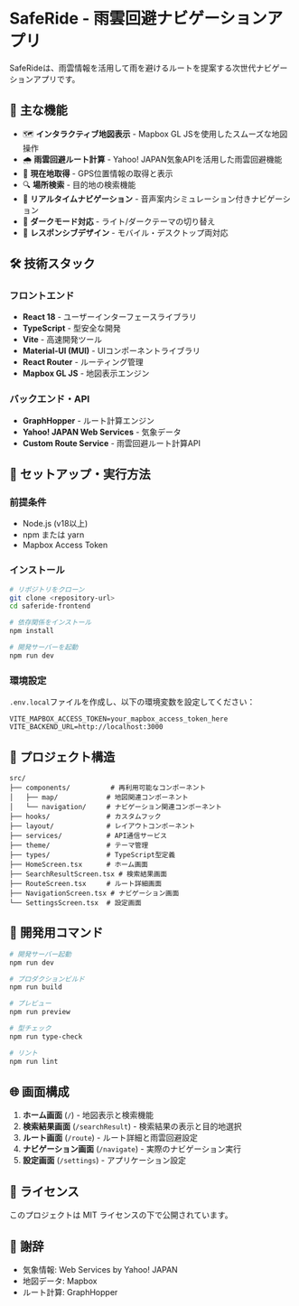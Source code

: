 # SafeRide - 雨雲回避ナビゲーションアプリ

SafeRideは、雨雲情報を活用して雨を避けるルートを提案する次世代ナビゲーションアプリです。

## 🌟 主な機能

- 🗺️ **インタラクティブ地図表示** - Mapbox GL JSを使用したスムーズな地図操作
- 🌧️ **雨雲回避ルート計算** - Yahoo! JAPAN気象APIを活用した雨雲回避機能
- 📍 **現在地取得** - GPS位置情報の取得と表示
- 🔍 **場所検索** - 目的地の検索機能
- 🧭 **リアルタイムナビゲーション** - 音声案内シミュレーション付きナビゲーション
- 🌙 **ダークモード対応** - ライト/ダークテーマの切り替え
- 📱 **レスポンシブデザイン** - モバイル・デスクトップ両対応

## 🛠️ 技術スタック

### フロントエンド
- **React 18** - ユーザーインターフェースライブラリ
- **TypeScript** - 型安全な開発
- **Vite** - 高速開発ツール
- **Material-UI (MUI)** - UIコンポーネントライブラリ
- **React Router** - ルーティング管理
- **Mapbox GL JS** - 地図表示エンジン

### バックエンド・API
- **GraphHopper** - ルート計算エンジン
- **Yahoo! JAPAN Web Services** - 気象データ
- **Custom Route Service** - 雨雲回避ルート計算API

## 🚀 セットアップ・実行方法

### 前提条件
- Node.js (v18以上)
- npm または yarn
- Mapbox Access Token

### インストール

```bash
# リポジトリをクローン
git clone <repository-url>
cd saferide-frontend

# 依存関係をインストール
npm install

# 開発サーバーを起動
npm run dev
```

### 環境設定

`.env.local`ファイルを作成し、以下の環境変数を設定してください：

```env
VITE_MAPBOX_ACCESS_TOKEN=your_mapbox_access_token_here
VITE_BACKEND_URL=http://localhost:3000
```

## 📁 プロジェクト構造

```
src/
├── components/          # 再利用可能なコンポーネント
│   ├── map/            # 地図関連コンポーネント
│   └── navigation/     # ナビゲーション関連コンポーネント
├── hooks/              # カスタムフック
├── layout/             # レイアウトコンポーネント
├── services/           # API通信サービス
├── theme/              # テーマ管理
├── types/              # TypeScript型定義
├── HomeScreen.tsx      # ホーム画面
├── SearchResultScreen.tsx # 検索結果画面
├── RouteScreen.tsx     # ルート詳細画面
├── NavigationScreen.tsx # ナビゲーション画面
└── SettingsScreen.tsx  # 設定画面
```

## 🔧 開発用コマンド

```bash
# 開発サーバー起動
npm run dev

# プロダクションビルド
npm run build

# プレビュー
npm run preview

# 型チェック
npm run type-check

# リント
npm run lint
```

## 🌐 画面構成

1. **ホーム画面** (`/`) - 地図表示と検索機能
2. **検索結果画面** (`/searchResult`) - 検索結果の表示と目的地選択
3. **ルート画面** (`/route`) - ルート詳細と雨雲回避設定
4. **ナビゲーション画面** (`/navigate`) - 実際のナビゲーション実行
5. **設定画面** (`/settings`) - アプリケーション設定

## 📄 ライセンス

このプロジェクトは MIT ライセンスの下で公開されています。

## 🙏 謝辞

- 気象情報: Web Services by Yahoo! JAPAN
- 地図データ: Mapbox
- ルート計算: GraphHopper
